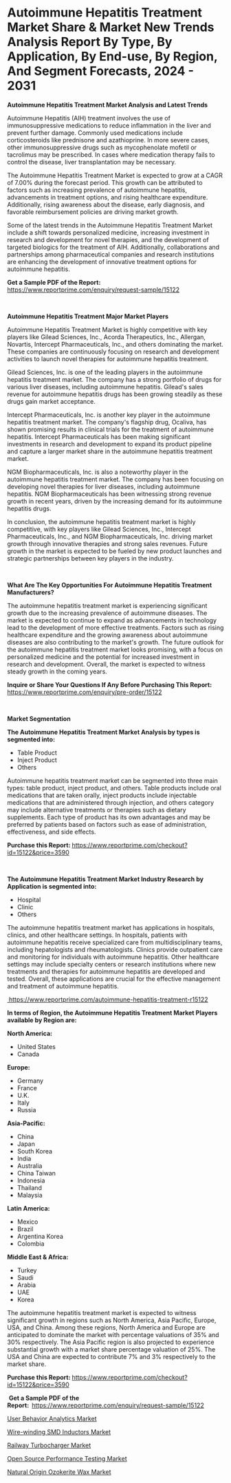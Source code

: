<p><h1>Autoimmune Hepatitis Treatment Market Share & Market New Trends Analysis Report By Type, By Application, By End-use, By Region, And Segment Forecasts, 2024 - 2031</h1></p><p><strong>Autoimmune Hepatitis Treatment Market Analysis and Latest Trends</strong></p>
<p><p>Autoimmune Hepatitis (AIH) treatment involves the use of immunosuppressive medications to reduce inflammation in the liver and prevent further damage. Commonly used medications include corticosteroids like prednisone and azathioprine. In more severe cases, other immunosuppressive drugs such as mycophenolate mofetil or tacrolimus may be prescribed. In cases where medication therapy fails to control the disease, liver transplantation may be necessary.</p><p>The Autoimmune Hepatitis Treatment Market is expected to grow at a CAGR of 7.00% during the forecast period. This growth can be attributed to factors such as increasing prevalence of autoimmune hepatitis, advancements in treatment options, and rising healthcare expenditure. Additionally, rising awareness about the disease, early diagnosis, and favorable reimbursement policies are driving market growth.</p><p>Some of the latest trends in the Autoimmune Hepatitis Treatment Market include a shift towards personalized medicine, increasing investment in research and development for novel therapies, and the development of targeted biologics for the treatment of AIH. Additionally, collaborations and partnerships among pharmaceutical companies and research institutions are enhancing the development of innovative treatment options for autoimmune hepatitis.</p></p>
<p><strong>Get a Sample PDF of the Report:&nbsp;</strong> <a href="https://www.reportprime.com/enquiry/request-sample/15122">https://www.reportprime.com/enquiry/request-sample/15122</a></p>
<p>&nbsp;</p>
<p><strong>Autoimmune Hepatitis Treatment Major Market Players</strong></p>
<p><p>Autoimmune Hepatitis Treatment Market is highly competitive with key players like Gilead Sciences, Inc., Acorda Therapeutics, Inc., Allergan, Novartis, Intercept Pharmaceuticals, Inc., and others dominating the market. These companies are continuously focusing on research and development activities to launch novel therapies for autoimmune hepatitis treatment.</p><p>Gilead Sciences, Inc. is one of the leading players in the autoimmune hepatitis treatment market. The company has a strong portfolio of drugs for various liver diseases, including autoimmune hepatitis. Gilead's sales revenue for autoimmune hepatitis drugs has been growing steadily as these drugs gain market acceptance.</p><p>Intercept Pharmaceuticals, Inc. is another key player in the autoimmune hepatitis treatment market. The company's flagship drug, Ocaliva, has shown promising results in clinical trials for the treatment of autoimmune hepatitis. Intercept Pharmaceuticals has been making significant investments in research and development to expand its product pipeline and capture a larger market share in the autoimmune hepatitis treatment market.</p><p>NGM Biopharmaceuticals, Inc. is also a noteworthy player in the autoimmune hepatitis treatment market. The company has been focusing on developing novel therapies for liver diseases, including autoimmune hepatitis. NGM Biopharmaceuticals has been witnessing strong revenue growth in recent years, driven by the increasing demand for its autoimmune hepatitis drugs.</p><p>In conclusion, the autoimmune hepatitis treatment market is highly competitive, with key players like Gilead Sciences, Inc., Intercept Pharmaceuticals, Inc., and NGM Biopharmaceuticals, Inc. driving market growth through innovative therapies and strong sales revenues. Future growth in the market is expected to be fueled by new product launches and strategic partnerships between key players in the industry.</p></p>
<p>&nbsp;</p>
<p><strong>What Are The Key Opportunities For Autoimmune Hepatitis Treatment Manufacturers?</strong></p>
<p><p>The autoimmune hepatitis treatment market is experiencing significant growth due to the increasing prevalence of autoimmune diseases. The market is expected to continue to expand as advancements in technology lead to the development of more effective treatments. Factors such as rising healthcare expenditure and the growing awareness about autoimmune diseases are also contributing to the market's growth. The future outlook for the autoimmune hepatitis treatment market looks promising, with a focus on personalized medicine and the potential for increased investment in research and development. Overall, the market is expected to witness steady growth in the coming years.</p></p>
<p><strong>Inquire or Share Your Questions If Any Before Purchasing This Report:</strong> <a href="https://www.reportprime.com/enquiry/pre-order/15122">https://www.reportprime.com/enquiry/pre-order/15122</a></p>
<p>&nbsp;</p>
<p><strong>Market Segmentation</strong></p>
<p><strong>The Autoimmune Hepatitis Treatment Market Analysis by types is segmented into:</strong></p>
<p><ul><li>Table Product</li><li>Inject Product</li><li>Others</li></ul></p>
<p><p>Autoimmune hepatitis treatment market can be segmented into three main types: table product, inject product, and others. Table products include oral medications that are taken orally, inject products include injectable medications that are administered through injection, and others category may include alternative treatments or therapies such as dietary supplements. Each type of product has its own advantages and may be preferred by patients based on factors such as ease of administration, effectiveness, and side effects.</p></p>
<p><strong>Purchase this Report:&nbsp;</strong><a href="https://www.reportprime.com/checkout?id=15122&price=3590">https://www.reportprime.com/checkout?id=15122&price=3590</a></p>
<p>&nbsp;</p>
<p><strong>The Autoimmune Hepatitis Treatment Market Industry Research by Application is segmented into:</strong></p>
<p><ul><li>Hospital</li><li>Clinic</li><li>Others</li></ul></p>
<p><p>The autoimmune hepatitis treatment market has applications in hospitals, clinics, and other healthcare settings. In hospitals, patients with autoimmune hepatitis receive specialized care from multidisciplinary teams, including hepatologists and rheumatologists. Clinics provide outpatient care and monitoring for individuals with autoimmune hepatitis. Other healthcare settings may include specialty centers or research institutions where new treatments and therapies for autoimmune hepatitis are developed and tested. Overall, these applications are crucial for the effective management and treatment of autoimmune hepatitis.</p></p>
<p><a href="https://www.reportprime.com/autoimmune-hepatitis-treatment-r15122">&nbsp;https://www.reportprime.com/autoimmune-hepatitis-treatment-r15122</a></p>
<p><strong>In terms of Region, the Autoimmune Hepatitis Treatment Market Players available by Region are:</strong></p>
<p>
    <p> <strong> North America: </strong>
        <ul>
            <li>United States</li>
            <li>Canada</li>
        </ul>
        </p> 
    <p> <strong> Europe: </strong>
        <ul>
            <li>Germany</li>
            <li>France</li>
            <li>U.K.</li>
            <li>Italy</li>
            <li>Russia</li>
        </ul>
        </p> 
    <p> <strong> Asia-Pacific: </strong>
        <ul>
            <li>China</li>
            <li>Japan</li>
            <li>South Korea</li>
            <li>India</li>
            <li>Australia</li>
            <li>China Taiwan</li>
            <li>Indonesia</li>
            <li>Thailand</li>
            <li>Malaysia</li>
        </ul>
        </p> 
    <p> <strong> Latin America: </strong>
        <ul>
            <li>Mexico</li>
            <li>Brazil</li>
            <li>Argentina Korea</li>
            <li>Colombia</li>
        </ul>
        </p> 
    <p> <strong> Middle East & Africa: </strong>
        <ul>
            <li>Turkey</li>
            <li>Saudi</li>
            <li>Arabia</li>
            <li>UAE</li>
            <li>Korea</li>
        </ul>
    </p>
    </p>
<p><p>The autoimmune hepatitis treatment market is expected to witness significant growth in regions such as North America, Asia Pacific, Europe, USA, and China. Among these regions, North America and Europe are anticipated to dominate the market with percentage valuations of 35% and 30% respectively. The Asia Pacific region is also projected to experience substantial growth with a market share percentage valuation of 25%. The USA and China are expected to contribute 7% and 3% respectively to the market share.</p></p>
<p><strong>Purchase this Report: </strong><a href="https://www.reportprime.com/checkout?id=15122&price=3590">https://www.reportprime.com/checkout?id=15122&price=3590</a></p>
<p>&nbsp;<strong>Get a Sample PDF of the Report:&nbsp;&nbsp;</strong><a href="https://www.reportprime.com/enquiry/request-sample/15122">https://www.reportprime.com/enquiry/request-sample/15122</a></p>
<p><strong></strong></p>
<p><p><a href="https://github.com/wybrqqeb6/Market-Research-Report-List-1/blob/main/user-behavior-analytics-market.md">User Behavior Analytics Market</a></p><p><a href="https://www.linkedin.com/pulse/strategic-insights-global-wire-winding-smd-inductors-market-oaugc">Wire-winding SMD Inductors Market</a></p><p><a href="https://medium.com/@tammyjones1939/global-railway-turbocharger-industry-research-report-competitive-landscape-market-size-regional-adda58b43df7">Railway Turbocharger Market</a></p><p><a href="https://github.com/abdillahsp58/Market-Research-Report-List-1/blob/main/open-source-performance-testing-market.md">Open Source Performance Testing Market</a></p><p><a href="https://www.linkedin.com/pulse/in-depth-analysis-global-natural-origin-ozokerite-wax-rpfkc">Natural Origin Ozokerite Wax Market</a></p></p>